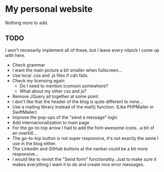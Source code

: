 # My personal website
Nothing more to add.

## TODO
I won't necesarily implement all of these, but I leave every nitpick I come up with here.

* Check grammar
* I want the main picture a bit smaller when fullscreen...
* Use local .css and .js files if cdn fails.
* Check my licensing again
  * Do I need to mention icomoon somewhere?
  * What about my other css and js?
* Remove JQuery all together at some point. 
* I don't like that the header of the blog is quite different to mine...
* Use a mailing library instead of the mail() function. (Like PHPMailer or SwiftMailer)
* Improve the pop-ups of the "send a message" logic
* Add internacionalization to main page
* For the go-to-top arrow I had to add the font-awesome icons...a bit of an overkill...
* The go-to-top button is not super responsive, it's not exactly the same I use in the blog either.
* The Linkedin and GitHub buttons at the navbar could be a bit more responsive...
* I would like to revisit the "Send form" functionality. Just to make sure it makes everything I want it to do and create nice error messages.